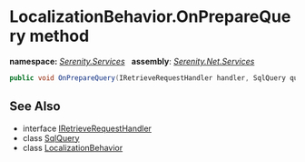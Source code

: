 # LocalizationBehavior.OnPrepareQuery method
**namespace:** *[Serenity.Services](../../README.md#serenity.services-namespace)*   **assembly**: *[Serenity.Net.Services](../../README.md)*

```csharp
public void OnPrepareQuery(IRetrieveRequestHandler handler, SqlQuery query)
```

## See Also

* interface [IRetrieveRequestHandler](../IRetrieveRequestHandler.md)
* class [SqlQuery](../Serenity.Net.Data/../../Serenity.Data/SqlQuery.md)
* class [LocalizationBehavior](../LocalizationBehavior.md)